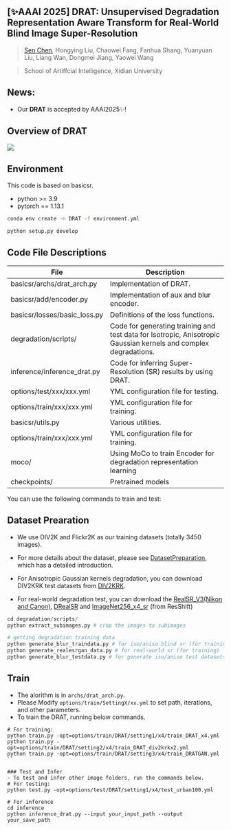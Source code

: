 ## [✨AAAI 2025] DRAT: Unsupervised Degradation Representation Aware Transform for Real-World Blind Image Super-Resolution
> [Sen Chen](https://github.com/KKKc3231), Hongying Liu, Chaowei Fang, Fanhua Shang, Yuanyuan Liu, Liang Wan, Dongmei Jiang, Yaowei Wang

> School of Artiffcial Intelligence, Xidian University
## News:
- Our **DRAT** is accepted by AAAI2025✨!
  
## Overview of DRAT
 <img src="assert/g299.png"/>

## Environment
This code is based on basicsr.

- python >= 3.9
- pytorch == 1.13.1
```sh
conda env create -n DRAT -f environment.yml

python setup.py develop
```

## Code File Descriptions

| File                                      | Description                                                  |
| ----------------------------------------- | ------------------------------------------------------------ |
| basicsr/archs/drat_arch.py                | Implementation of DRAT.                                      |
| basicsr/add/encoder.py                    | Implementation of aux and blur encoder.                      |
| basicsr/losses/basic_loss.py              | Definitions of the loss functions.                           |
| degradation/scripts/                      | Code for generating training and test data for Isotropic, Anisotropic Gaussian kernels and complex degradations.|
| inference/inference_drat.py               | Code for inferring Super-Resolution (SR) results by using DRAT. |
| options/test/xxx/xxx.yml                  | YML configuration file for testing.                          |
| options/train/xxx/xxx.yml                 | YML configuration file for training.                         |
| basicsr/utils.py                          | Various utilities.                                           |
| options/train/xxx/xxx.yml                 | YML configuration file for training.                         |
| moco/                                     | Using MoCo to train Encoder for degradation representation learning                           |
| checkpoints/                              | Pretrained models                          |

You can use the following commands to train and test:

## Dataset Prearation
- We use DIV2K and Flickr2K as our training datasets (totally 3450 images). 

- For more details about the dataset, please see [DatasetPreparation](https://github.com/XPixelGroup/BasicSR/blob/master/docs/DatasetPreparation.md), which has a detailed introduction.

- For Anisotropic Gaussian kernels degradation, you can download DIV2KRK test datasets from [DIV2KRK](https://data.vision.ee.ethz.ch/cvl/DIV2K/).

- For real-world degradation test, you can download the [RealSR_V3(Nikon and Canon)](https://drive.google.com/file/d/17ZMjo-zwFouxnm_aFM6CUHBwgRrLZqIM/view), [DRealSR](https://drive.google.com/drive/folders/1_EjDsD2-bBXb0iRonbWI6ihuHquxdna1) and [ImageNet256_x4_sr](https://drive.google.com/file/d/1NhmpON2dB2LjManfX6uIj8Pj_Jx6N-6l/view) (from ResShift)
```python
cd degradation/scripts/
python extract_subimages.py # crop the images to subimages

# getting degradation training data
python generate_blur_traindata.py # for iso/aniso blind sr (for training)
python generate_realesrgan_data.py # for real-world sr (for training)
python generate_blur_testdata.py # for generate iso/aniso test datasets
```
## Train
- The alorithm is in `archs/drat_arch.py`.
- Please Modify `options/train/SettingX/xx.yml` to set path, iterations, and other parameters.
- To train the DRAT, running below commands. 
```
# For training:
python train.py -opt=options/train/DRAT/setting1/x4/train_DRAT_x4.yml
python train.py -opt=options/train/DRAT/setting2/x4/train_DRAT_div2krkx2.yml
python train.py -opt=options/train/DRAT/setting3/x4/train_DRATGAN.yml
``

### Test and Infer
- To test and infer other image folders, run the commands below.
# For testing:
python test.py -opt=options/test/DRAT/setting1/x4/test_urban100.yml

# For inference
cd inference
python inference_drat.py --input your_input_path --output your_save_path
```
